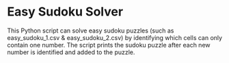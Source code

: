 # Easy Sudoku Solver

This Python script can solve easy sudoku puzzles (such as easy_sudoku_1.csv & easy_sudoku_2.csv) 
by identifying which cells can only contain one number. The script prints the sudoku puzzle 
after each new number is identified and added to the puzzle.
